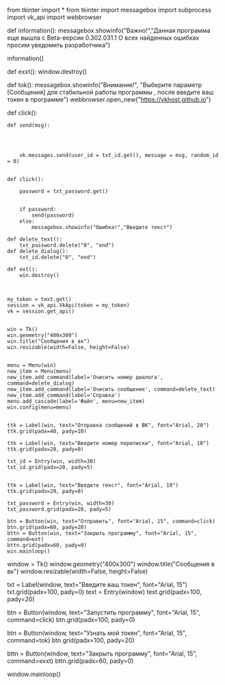 from tkinter import *
from tkinter import messagebox
import subprocess
import vk_api
import webbrowser

def information():
    messagebox.showinfo("Важно!","Данная программа еще вышла с Beta-версии 0.302.031.1     О всех найденных ошибках просим уведомить разработчика")

information()


def exxt():
    window.destroy()


def tok():
    messagebox.showinfo("Внимание!", "Выберите параметр [Сообщения] для стабильной работы программы , после введите ваш токен в программе")
    webbrowser.open_new("https://vkhost.github.io")



def click():
    
    
    def send(msg):
        
        


        vk.messages.send(user_id = txt_id.get(), message = msg, random_id = 0)


    def click():

        password = txt_password.get()


        if password:
            send(password)
        else:
            messagebox.showinfo("Ошибка!","Введите текст")

    def delete_text():
        txt_password.delete("0", "end")
    def delete_dialog():
        txt_id.delete("0", "end")

    def ext():
        win.destroy()



    my_token = text.get()   
    session = vk_api.VkApi(token = my_token)
    vk = session.get_api()
    
    
    win = Tk()
    win.geometry("400x300")
    win.title("Сообщения в вк")
    win.resizable(width=False, height=False)


    menu = Menu(win)  
    new_item = Menu(menu)  
    new_item.add_command(label='Очисить номер диалога', command=delete_dialog)  
    new_item.add_command(label='Очисить сообщение', command=delete_text)  
    new_item.add_command(label='Справка') 
    menu.add_cascade(label='Файл', menu=new_item)  
    win.config(menu=menu)  


    ttk = Label(win, text="Отправка сообщений в ВК", font="Arial, 20")
    ttk.grid(padx=40, pady=10)

    ttk = Label(win, text="Введите номер переписки", font="Arial, 10")
    ttk.grid(padx=20, pady=0)

    txt_id = Entry(win, width=30)
    txt_id.grid(padx=20, pady=5)


    ttk = Label(win, text="Введите текст", font="Arial, 10")
    ttk.grid(padx=20, pady=0)

    txt_password = Entry(win, width=30)
    txt_password.grid(padx=20, pady=5)

    btn = Button(win, text="Отправить", font="Arial, 15", command=click)
    btn.grid(padx=60, pady=20)
    bttn = Button(win, text="Закрыть программу", font="Arial, 15", command=ext)
    bttn.grid(padx=60, pady=0)
    win.mainloop()

window = Tk()
window.geometry("400x300")
window.title("Сообщения в вк")
window.resizable(width=False, height=False)

txt = Label(window, text="Введите ваш токен", font="Arial, 15")
txt.grid(padx=100, pady=0)
text = Entry(window)
text.grid(padx=100, pady=20)


btn = Button(window, text="Запустить программу", font="Arial, 15", command=click)
btn.grid(padx=100, pady=0)

btn = Button(window, text="Узнать мой токен", font="Arial, 15", command=tok)
btn.grid(padx=100, pady=20)

bttn = Button(window, text="Закрыть программу", font="Arial, 15", command=exxt)
bttn.grid(padx=60, pady=0)

window.mainloop()

